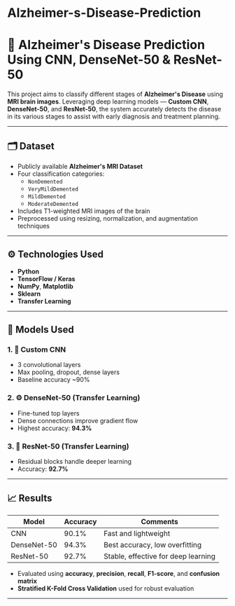 # Alzheimer-s-Disease-Prediction
# 🧠 Alzheimer's Disease Prediction Using CNN, DenseNet-50 & ResNet-50

This project aims to classify different stages of **Alzheimer's Disease** using **MRI brain images**. Leveraging deep learning models — **Custom CNN**, **DenseNet-50**, and **ResNet-50**, the system accurately detects the disease in its various stages to assist with early diagnosis and treatment planning.

---

## 🗂️ Dataset

- Publicly available **Alzheimer's MRI Dataset**
- Four classification categories:
  - `NonDemented`
  - `VeryMildDemented`
  - `MildDemented`
  - `ModerateDemented`
- Includes T1-weighted MRI images of the brain
- Preprocessed using resizing, normalization, and augmentation techniques

---

## ⚙️ Technologies Used

- **Python**
- **TensorFlow / Keras**
- **NumPy**, **Matplotlib**
- **Sklearn**
- **Transfer Learning**

---

## 🧠 Models Used

### 1. 🔧 Custom CNN
- 3 convolutional layers
- Max pooling, dropout, dense layers
- Baseline accuracy ~90%

### 2. ⚙️ DenseNet-50 (Transfer Learning)
- Fine-tuned top layers
- Dense connections improve gradient flow
- Highest accuracy: **94.3%**

### 3. 🔁 ResNet-50 (Transfer Learning)
- Residual blocks handle deeper learning
- Accuracy: **92.7%**

---

## 📈 Results

| Model        | Accuracy | Comments                             |
|--------------|----------|--------------------------------------|
| CNN          | 90.1%    | Fast and lightweight                 |
| DenseNet-50  | 94.3%    | Best accuracy, low overfitting       |
| ResNet-50    | 92.7%    | Stable, effective for deep learning  |

- Evaluated using **accuracy**, **precision**, **recall**, **F1-score**, and **confusion matrix**
- **Stratified K-Fold Cross Validation** used for robust evaluation

---
